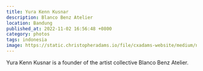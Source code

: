```yaml
---
title: Yura Kenn Kusnar
description: Blanco Benz Atelier
location: Bandung
published_at: 2022-11-02 16:56:48 +0800
category: photos
tags: indonesia
image: https://static.christopheradams.io/file/cxadams-website/medium/nextcloud/Photos/Albums/2019/20190913-2039_Bandung_BlancoBenz/20190913-2039_Bandung_BlancoBenz_L1008187-0.jpg
---
```


Yura Kenn Kusnar is a founder of the artist collective Blanco Benz Atelier.

